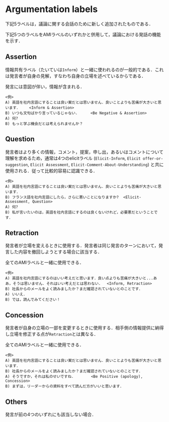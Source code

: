 
# Argumentation labels
下記5ラベルは，議論に関する会話のために新しく追加されたものである．

下記5つのラベルをAMIラベルのいずれかと併用して，議論における発話の機能を示す．

## Assertion
情報共有ラベル（たいていは`Inform`）と一緒に使われるのが一般的である．これは発言者が自身の見解，すなわち自身の立場を述べているからである．

発言には意図が伴い，情報が含まれる．

```
<例>
A) 英語を社内言語にすることは良い案だとは思いません．良いことよりも苦痛が大きいと思います．    <Inform & Assertion>
B) いつも文句ばかり言っているじゃない．     <Be Negative & Assertion>
A) 何?
B) もっと学ぶ機会だとは考えられませんか？
```

## Question
発言者はより多くの情報，コメント，提案，申し出，あるいはコメントについて理解を求めるため，通常は4つのelicitラベル (`Elicit-Inform`, `Elicit offer-or-suggestion`, `Elicit Assessment`, `Elicit-Comment-About-Understanding`) と共に使用される．従って比較的容易に認識できる．

```
<例>
A) 英語を社内言語にすることは良い案だとは思いません．良いことよりも苦痛が大きいと思います．
B) フランス語を社内言語にしたら，さらに悪いことになりますか?  <Elicit-Assessment, Question>
A) 何?
B) 私が言いたいのは，英語を社内言語にするのは良くないけれど，必要悪だということです．
```

## Retraction
発言者が立場を変えるときに使用する．発言者は同じ発言のターンにおいて，発言した内容を撤回しようとする場合に該当する．

全てのAMIラベルと一緒に使用できる．
```
<例>
A) 英語を社内言語にするのはいい考えだと思います．良い点よりも苦痛が大きいと...ああ，そうは思いません．それはいい考えだとは思わない．  <Inform, Retraction>
B) 社長からのメールをよく読みましたか？まだ確認されていないとのことです．
A) いいえ． 
B) では，読んでみてください！
```

## Concession
発言者が自身の立場の一部を変更するときに使用する．相手側の情報提供に納得し立場を修正する点が`Retraction`とは異なる．

全てのAMIラベルと一緒に使用できる．

```
<例>
A) 英語を社内言語にすることは良い案だとは思いません．良いことよりも苦痛が大きいと思います．
B) 社長からのメールをよく読みましたか？まだ確認されていないとのことです．
A) そうですか，それは私のせいですね．       <Be Positive (apology), Concession>
B) まずは，リーダーからの資料をすべて読んだ方がいいと思います． 
```

## Others
発言が前の4つのいずれにも該当しない場合．